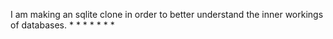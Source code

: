I am making an sqlite clone in order to better understand the inner workings of databases. 
*
*
*
*
*
*
*

